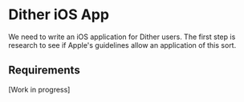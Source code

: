 # Dither iOS App

We need to write an iOS application for Dither users. The first step is research to see if Apple's guidelines allow an application of this sort.

## Requirements

[Work in progress]
